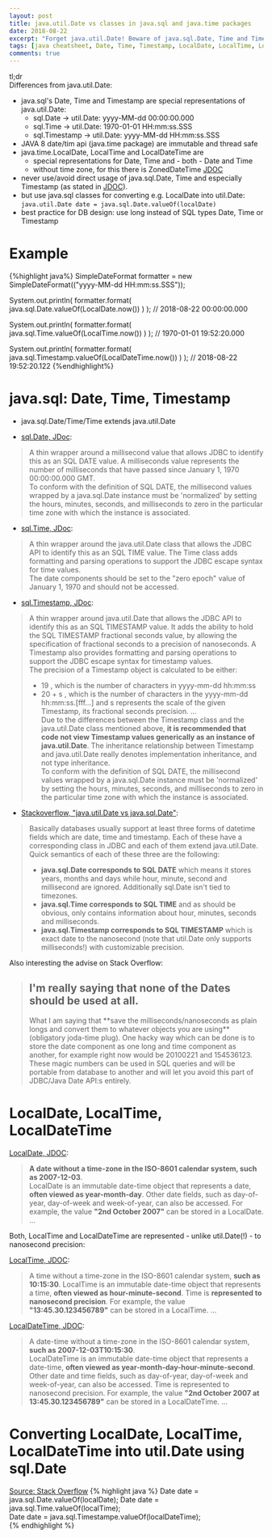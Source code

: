```yaml
---
layout: post
title: java.util.Date vs classes in java.sql and java.time packages
date: 2018-08-22
excerpt: "Forget java.util.Date! Beware of java.sql.Date, Time and Timestamp! Use java.time.LocalDate, LocalTime, LocalDateTime or ZonedDateTime!"
tags: [java cheatsheet, Date, Time, Timestamp, LocalDate, LocalTime, LocalDateTime, ZonedDateTime]
comments: true
---
```

tl;dr  
Differences from java.util.Date:
- java.sql's Date, Time and Timestamp are special representations of java.util.Date:
  - sql.Date -> util.Date: yyyy-MM-dd 00:00:00.000
  - sql.Time -> util.Date: 1970-01-01 HH:mm:ss.SSS
  - sql.Timestamp -> util.Date: yyyy-MM-dd HH:mm:ss.SSS
- JAVA 8 date/tim api (java.time package) are immutable and thread safe
- java.time.LocalDate, LocalTime and LocalDateTime are
  - special representations for Date, Time and - both - Date and Time
  - without time zone, for this there is ZonedDateTime [JDOC](https://docs.oracle.com/javase/10/docs/api/java/time/ZonedDateTime.html)
- never use/avoid direct usage of java.sql.Date, Time and especially Timestamp (as stated in [JDOC](https://docs.oracle.com/javase/10/docs/api/java/sql/Timestamp.html)).
- but use java.sql classes for converting e.g. LocalDate into util.Date: `java.util.Date date = java.sql.Date.valueOf(localDate)`
- best practice for DB design: use long instead of SQL types Date, Time or Timestamp

# Example
  {%highlight java%}
  SimpleDateFormat formatter = new SimpleDateFormat(("yyyy-MM-dd HH:mm:ss.SSS"));
  
  System.out.println(
    formatter.format(
      java.sql.Date.valueOf(LocalDate.now())
    )
  );
  // 2018-08-22 00:00:00.000
  
  System.out.println(
    formatter.format(
      java.sql.Time.valueOf(LocalTime.now())
    )
  );
  // 1970-01-01 19:52:20.000
  
  System.out.println(
    formatter.format(
      java.sql.Timestamp.valueOf(LocalDateTime.now())
    )
  );
  // 2018-08-22 19:52:20.122
  {%endhighlight%}

# java.sql: Date, Time, Timestamp

- java.sql.Date/Time/Time extends java.util.Date

- [sql.Date, JDoc](https://docs.oracle.com/javase/10/docs/api/java/sql/Date.html):
> A thin wrapper around a millisecond value that allows JDBC to identify this as an SQL DATE value. A milliseconds value represents the number of milliseconds that have passed since January 1, 1970 00:00:00.000 GMT.  
> To conform with the definition of SQL DATE, the millisecond values wrapped by a java.sql.Date instance must be 'normalized' by setting the hours, minutes, seconds, and milliseconds to zero in the particular time zone with which the instance is associated.

- [sql.Time, JDoc](https://docs.oracle.com/javase/10/docs/api/java/sql/Time.html):
> A thin wrapper around the java.util.Date class that allows the JDBC API to identify this as an SQL TIME value. The Time class adds formatting and parsing operations to support the JDBC escape syntax for time values.  
> The date components should be set to the "zero epoch" value of January 1, 1970 and should not be accessed.

- [sql.Timestamp, JDoc](https://docs.oracle.com/javase/10/docs/api/java/sql/Timestamp.html):
> A thin wrapper around java.util.Date that allows the JDBC API to identify this as an SQL TIMESTAMP value. It adds the ability to hold the SQL TIMESTAMP fractional seconds value, by allowing the specification of fractional seconds to a precision of nanoseconds. A Timestamp also provides formatting and parsing operations to support the JDBC escape syntax for timestamp values.  
> The precision of a Timestamp object is calculated to be either:  
> - 19 , which is the number of characters in yyyy-mm-dd hh:mm:ss  
> - 20 + s , which is the number of characters in the yyyy-mm-dd hh:mm:ss.[fff...] and s represents the scale of the given Timestamp, its fractional seconds precision. 
> ...  
> Due to the differences between the Timestamp class and the java.util.Date class mentioned above, **it is recommended that code not view Timestamp values generically as an instance of java.util.Date**. The inheritance relationship between Timestamp and java.util.Date really denotes implementation inheritance, and not type inheritance.  
> To conform with the definition of SQL DATE, the millisecond values wrapped by a java.sql.Date instance must be 'normalized' by setting the hours, minutes, seconds, and milliseconds to zero in the particular time zone with which the instance is associated.

- [Stackoverflow, "java.util.Date vs java.sql.Date"](https://stackoverflow.com/questions/2305973/java-util-date-vs-java-sql-date):
>Basically databases usually support at least three forms of datetime fields which are date, time and timestamp. Each of these have a corresponding class in JDBC and each of them extend java.util.Date. Quick semantics of each of these three are the following:  
>- **java.sql.Date corresponds to SQL DATE** which means it stores years, months and days while hour, minute, second and millisecond are ignored. Additionally sql.Date isn't tied to timezones.  
>- **java.sql.Time corresponds to SQL TIME** and as should be obvious, only contains information about hour, minutes, seconds and milliseconds.  
>- **java.sql.Timestamp corresponds to SQL TIMESTAMP** which is exact date to the nanosecond (note that util.Date only supports milliseconds!) with customizable precision.  

  Also interesting the advise on Stack Overflow:
><h2>I'm really saying that none of the Dates should be used at all.</h2>  
>What I am saying that **save the milliseconds/nanoseconds as plain longs and convert them to whatever objects you are using** (obligatory joda-time plug). One hacky way which can be done is to store the date component as one long and time component as another, for example right now would be 20100221 and 154536123. These magic numbers can be used in SQL queries and will be portable from database to another and will let you avoid this part of JDBC/Java Date API:s entirely.

# LocalDate, LocalTime, LocalDateTime
[LocalDate, JDOC](https://docs.oracle.com/javase/10/docs/api/java/time/LocalDate.html):
> **A date without a time-zone in the ISO-8601 calendar system, such as 2007-12-03**.  
> LocalDate is an immutable date-time object that represents a date, **often viewed as year-month-day**. Other date fields, such as day-of-year, day-of-week and week-of-year, can also be accessed. For example, the value **"2nd October 2007"** can be stored in a LocalDate. ...

Both, LocalTime and LocalDateTime are represented - unlike util.Date(!) - to nanosecond precision:

[LocalTime, JDOC](https://docs.oracle.com/javase/10/docs/api/java/time/LocalTime.html):
> A time without a time-zone in the ISO-8601 calendar system, **such as 10:15:30**.
LocalTime is an immutable date-time object that represents a time, **often viewed as hour-minute-second**. Time is **represented to nanosecond precision**. For example, the value **"13:45.30.123456789"** can be stored in a LocalTime. ...

[LocalDateTime, JDOC](https://docs.oracle.com/javase/10/docs/api/java/time/LocalDateTime.html):
>A date-time without a time-zone in the ISO-8601 calendar system, **such as 2007-12-03T10:15:30**.  
> LocalDateTime is an immutable date-time object that represents a date-time, **often viewed as year-month-day-hour-minute-second**. Other date and time fields, such as day-of-year, day-of-week and week-of-year, can also be accessed. Time is represented to nanosecond precision. For example, the value **"2nd October 2007 at 13:45.30.123456789"** can be stored in a LocalDateTime. ...

# Converting LocalDate, LocalTime, LocalDateTime into util.Date using sql.Date

[Source: Stack Overflow](https://stackoverflow.com/a/28564046)
{% highlight java %}
Date date = java.sql.Date.valueOf(localDate);
Date date = java.sql.Time.valueOf(localTime);  
Date date = java.sql.Timestampe.valueOf(localDateTime);  
{% endhighlight %}
